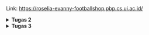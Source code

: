 Link: https://roselia-evanny-footballshop.pbp.cs.ui.ac.id/

<details>
<Summary><b>Tugas 2</b></Summary>
Penjelasan mengenai implementasi checklist:
Pertama, saya membuat direktori baru sebagai letak proyek ini. Kemudian, saya melakukan instalasi terhadap dependencies dan membuat proyek Django. Kemudian, saya membuat environment variables untuk menyimpan kredensial database dan pengaturan environment. Kemudian saya menambahkan beberapa konfigurasi di settings.py, seperti menambahkan local host sebagai host yang dapat mengakses web di ALLOWED_HOSTS. Kemudian saya mengubah konfigurasi database, yaitu pada proses production, database yang digunakan adalah PostgreSQL, sedangkan pada proses development, database yang digunakan adalah SQLite. Selanjutnya, saya melakukan migrasi database dan menjalankan servernya. Ini berarti proyek Django berhasil dibuat.

Selanjutnya, saya menghubungkan direktori letak proyek ini ke github. Sebelum itu, saya membuat berkas .gitignore agar berkas yang tercantum di .gitignore, seperti kredensial database atau pengaturan environment, tidak di-push ke github. Selanjutnya, saya menghubungkan proyek ini ke PWS dan menambahkan URL deployment PWS ke ALLOWED_HOSTS di settings.py. Kemudian, saya melakukan add, commit, dan push ke github dan PWS.

Selanjutnya, saya membuat aplikasi main dan mendaftarkannya ke INSTALLED_APPS di settings.py. Selanjutnya, saya membuat berkas .html di aplikasi main, yang berisi informasi nama dan NPM saya. Kemudian, saya membuat model di main, yaitu model Product, saya menambahkan beberapa atribut wajib dan fungsi, lalu melakukan migrasi untuk mengubah struktur tabel basis data sesuai dengan model yang telah dibuat. Kemudian, saya menambahkan fungsi show_main di views.py pada main. Fungsi ini akan menampilkan data yang sesuai ke berkas .html yang sebelumnya telah dibuat.

Tahap selanjutnya adalah melakukan routing dengan membuat berkas urls.py di main. Fungsi show_main perlu di-import ke urls.py, agar fungsi dapat dipanggil ketika URL cocok dengan pola yang ditentukan. Kemudian, saya menambahkan urls.py yang berada di main ke urls.py yang berada di proyek. Sehingga, apabila ditemukan URL yang cocok, maka akan diteruskan ke urls.py di aplikasi. Kemudian saya melakukan add, commit, dan push, agar perubahan yang dilakukan bisa diperbarui.

Secara singkat, saya membuat proyek Django baru, mengubah konfigurasinya, lalu menghubungkannya ke github dan di-deploy di PWS terlebih dahulu. Setelah itu, saya baru membuat aplikasi main, berkas .html, views.py, membuat model, dan routing pada urls.py di main untuk memetakan fungsi yang telah dibuat di views.py.

Penjelasan mengenai bagan request client ke web aplikasi berbasis Django:
Referensi bagan: https://www.google.com/url?sa=i&url=https%3A%2F%2Fagus-hermanto.com%2Fblog%2Fdetail%2Fdjango-flask-framework-python-untuk-web-design-dan-web-development&psig=AOvVaw1GkcxNYxSd5Kl1g29ZGEra&ust=1757432943111000&source=images&cd=vfe&opi=89978449&ved=0CBUQjRxqFwoTCLDw84DCyY8DFQAAAAAdAAAAABAK
![Bagan mengenai urls.py, views.py, models.py, dan .html](image.png)
Ketika user melakukan request, request tersebut akan diterima server, lalu akan dibaca urls.py untuk menyocokkan URL yang diminta user ke fungsi yang sesuai di views.py. Jika dibutuhkan data, maka views.py akan memanggil models.py untuk membaca atau menulis data di database. Kemudian, view akan mengirim data ke berkas .html yang dirender menjadi halaman web dan akan ditampilkan ke user.

Penjelasan mengenai settings.py dalam proyek Django:
settings.py dalam proyek Django berfungsi untuk mengatur konfigurasi proyek. Sehingga, pengembang dapat mengatur hal-hal penting hanya dalam satu berkas. settings.py mengatur keamanan proyek, database yang digunakan,  mengatur aplikasi yang digunakan, serta dapat mengatur bahasa dan zona waktu yang digunakan. Dalam tugas ini, beberapa contoh penggunaan settings.py adalah ketika mengubah penggunaan database yang berbeda untuk proses production dan development. Selain itu, ketika membuat aplikasi main, main perlu dicantumkan di INSTALLED_APPS di settings.py. Pada settings.py, terdapat juga pengaturan DEBUG, dimana apabila DEBUG=TRUE, maka akan dimunculkan penjelasan errornya, ini berguna untuk proses development. Sedangkan pada DEBUG=FALSE, tidak akan dimunculkan penjelasan error, ini berguna untuk proses production. Dengan adanya settings.py, ini memudahkan pengembang untuk mengatur semua pengaturan penting.

Penjelasan mengenai cara kerja migrasi database di Django:
Migrasi database di Django adalah proses membuat dan mengubah struktur database berdasarkan definisi model yang berada di berkas models.py. Jadi, setelah membuat model di berkas models.py, perlu dijalankan instruksi python manage.py makemigrations. Instruksi ini akan mempersiapkan file migrasi yang merepresentasikan perubahan pada model. Kemudian, dijalankan instruksi python manage.py migrate. Instruksi ini akan menjalankan semua perubahan yang tercantum pada file migrasi yang sebelumnya telah dibuat, sehingga tabel database akan diperbarui. Sehingga, ini membuat pengelolaan database lebih mudah.
Referensi: 
UNMAHA. (2024). Migrasi Database Django: Langkah-langkah yang Benar untuk Pengembangan Tanpa Masalah. Diambil kembali dari UNMAHA: https://blog.unmaha.ac.id/migrasi-database-django-langkah-langkah-yang-benar-untuk-pengembangan-tanpa-masalah/

Penjelasan mengenai framework Django sebagai permulaan pembelajaran pengembangan perangkat lunak:
Menurut saya, framework Django dijadikan permulaan pembelajaran pengembangan perangkat lunak karena Django menggunakan bahasa pemrograman Python, yaitu salah satu bahasa yang populer di kalangan developer, terutama pemula. Selain itu, banyak fitur bawaan sehingga developer tidak perlu membuatnya sendiri, seperti sistem autentikasi,ORM (Object Relational Mapper) yang menghubungkan Python dengan database, dan berbagai macam lainnya. Sehingga, bisa lebih fokus untuk memahami konsep dasar web development. Selain itu, Django memiliki fleksibilitas tinggi karena dapat dijalankan di berbagai platform. Django juga memiliki keamanan yang baik, framework ini dilengkapi fitur untuk melindungi serangan siber seperti Cross-Site Scripting (XSS), Cross-Site Request Forgery (CSRF), dan SQL injection.
Referensi:
Kvartalnyi, N. (2025, Maret 30). 10 Advantages of Using Django for Web Development. Diambil kembali dari inoxoft: https://djangostars.com/blog/top-14-pros-using-django-web-development/
Ryabtsev, A. (2025, Januari 9). Top 14 Pros of Using Django for Python Web Development. Diambil kembali dari djangostars: https://inoxoft.com/blog/10-advantages-of-using-django-for-web-development/

Feedback untuk asisten dosen tutorial 1:
Saya merasa asisten dosen sangat membantu dalam pengerjaan tutorial, asisten dosen menjelaskan dengan jelas dan tanggap untuk membantu apabila terdapat masalah pada pengerjaannya.
</details>

<details>
<Summary><b>Tugas 3</b></Summary>

</details>